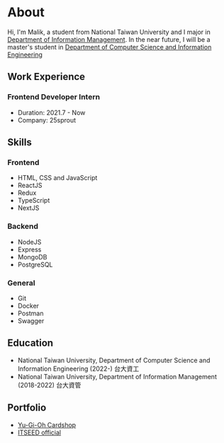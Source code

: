 # About

Hi, I'm Malik, a student from National Taiwan University and I major in [Department of Information Management](https://management.ntu.edu.tw/IM). In the near future, I will be a master's student  in [Department of Computer Science and Information Engineering](https://www.csie.ntu.edu.tw/)

## Work Experience

### Frontend Developer Intern 
- Duration: 2021.7 - Now
- Company: 25sprout


## Skills

### Frontend
- HTML, CSS and JavaScript
- ReactJS
- Redux
- TypeScript
- NextJS

### Backend
- NodeJS
- Express
- MongoDB
- PostgreSQL

### General
- Git
- Docker
- Postman
- Swagger

## Education
- National Taiwan University, Department of Computer Science and Information Engineering (2022-) 台大資工
- National Taiwan University, Department of Information Management (2018-2022) 台大資管

## Portfolio
- [Yu-Gi-Oh Cardshop](https://malik-card-game.herokuapp.com)
- [ITSEED official](https://stage.itseed.tw/)
